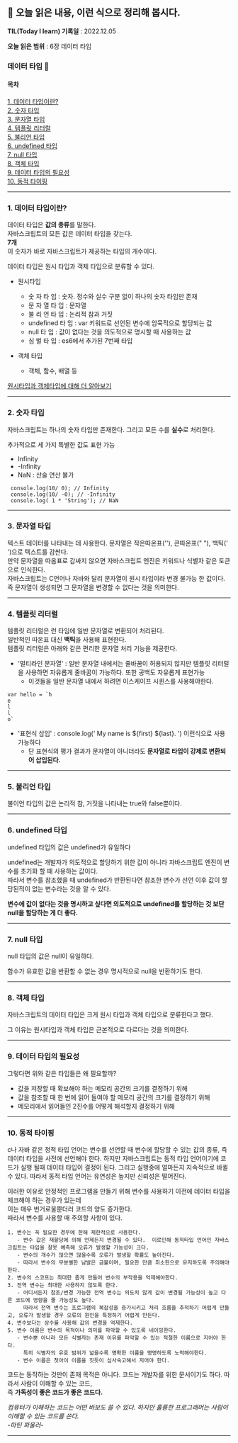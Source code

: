 ## 📕 오늘 읽은 내용, 이런 식으로 정리해 봅시다.

**TIL(Today I learn) 기록일** : 2022.12.05

**오늘 읽은 범위** : 6장 데이터 타입

### 데이터 타입 📑

#### 목차
[1. 데이터 타입이란?](#1-데이터-타입이란)   
[2. 숫자 타입](#2-숫자-타입)   
[3. 문자열 타입](#3-문자열-타입)   
[4.  템플릿 리터럴](#4-템플릿-리터럴)   
[5. 불리언 타입](#5-불리언-타입)   
[6. undefined 타입](#6-undefined-타입)   
[7. null 타입](#7-null-타입)   
[8. 객체 타입](#8-객체-타입)   
[9. 데이터 타입의 필요성](#9-데이터-타입의-필요성)   
[10. 동적 타이핑](#10-동적-타이핑)


---
### 1. 데이터 타입이란?

데이터 타입은 **값의 종류**를 말한다.   
자바스크립트의 모든 값은 데이터 타입을 갖는다.   
**7개**   
이 숫자가 바로 자바스크립트가 제공하는 타입의 개수이다.   

데이터 타입은 원시 타입과 객체 타입으로 분류할 수 있다.


- 원시타입
  - 숫 자      타 입 : 숫자. 정수와 실수 구분 없이 하나의 숫자 타입만 존재
  - 문 자 열    타 입 : 문자열
  - 불 리 언    타 입 : 논리적 참과 거짓
  - undefined 타 입 : var 키워드로 선언된 변수에 암묵적으로 할당되는 값
  - null      타 입 : 값이 없다는 것을 의도적으로 명시할 때 사용하는 값
  - 심 벌      타 입 : es6에서 추가된 7번째 타입

- 객체 타입
  - 객체, 함수, 배열 등

[원시타입과 객체타입에 대해 더 알아보기](https://html-jc.tistory.com/499)   

---

### 2. 숫자 타입

자바스크립트는 하나의 숫자 타입만 존재한다. 그리고 모든 수를 **실수**로 처리한다.

추가적으로 세 가지 특별한 값도 표현 가능

 - Infinity
 - -Infinity
 -  NaN : 산술 연산 불가

```
 console.log(10/ 0); // Infinity
 console.log(10/ -0); // -Infinity
 console.log( 1 * 'String'); // NaN

```

---

### 3. 문자열 타입

텍스트 데이터를 나타내는 데 사용한다.
문자열은 작은따온표(''), 큰따온표(" "), 백틱(' ')으로 텍스트를 감싼다.   
만약 문자열을 따옴표로 감싸지 않으면 자바스크립트 엔진은 키워드나 식별자 같은 토큰으로 인식한다.    
자바스크립트는 C언어나 자바와 달리 문자열이 원시 타입이라 변경 불가능 한 값이다. 즉 문자열이 생성되면 그 문자열을 변경할 수 없다는 것을 의미한다.


 
---

### 4. 템플릿 리터럴


 템플릿 리터럴은 런 타임에 일반 문자열로 변환되어 처리된다.   
 일반적인 따온표 대신 **백틱**을 사용해 표현한다.   
 템플릿 리터럴은 아래와 같은 편리한 문자열 처리 기능을 제공한다.   
 
  - '멀티라인 문자열' : 일반 문자열 내에서는 줄바꿈이 허용되지 않지만 템플릿 리터럴을 사용하면 자유롭게 줄바꿈이 가능하다. 또한 공백도 자유롭게 표현가능
    - 이것들을 일반 문자열 내에서 하려면 이스케이프 시퀸스를 사용해야한다.
   ```
   var hello = `h
   e
   l
   l
   o`
   ```
  - '표현식 삽입' :  console.log(' My name is ${first} ${last}. ') 이런식으로 사용가능하다 
    - 단 표현식의 평가 결과가 문자열이 아니더라도 **문자열로 타입이 강제로 변환되어 삽입된다.**  

---

### 5. 불리언 타입



불이언 타입의 값은 논리적 참, 거짓을 나타내는 true와 false뿐이다. 


---

### 6. undefined 타입



undefined 타입의 값은 undefined가 유일하다    

undefined는 개발자가 의도적으로 할당하기 위한 값이 아니라 자바스크립트 엔진이 변수를 초기화 할 때 사용하는 값이다.   
따라서 변수를 참조했을 때 undefined가 반환된다면 참조한 변수가 선언 이후 값이 할당된적이 없는 변수라는 것을 알 수 있다.   

**변수에 값이 없다는 것을 명시하고 싶다면 의도적으로 undefined를 할당하는 것 보단 null을 할당하는 게 더 좋다.**    


---

### 7. null 타입



null 타입의 값은 null이 유일하다.    

함수가 유효한 값을 반환할 수 없는 경우 명시적으로 null을 반환하기도 한다.



---



### 8. 객체 타입



자바스크립트의 데이터 타입은 크게 원시 타입과 객체 타입으로 분류한다고 했다.   

그 이유는 원시타입과 객체 타입은 근본적으로 다르다는 것을 의미한다.    


---

### 9. 데이터 타입의 필요성



그렇다면 위와 같은 타입들은  왜 필요할까?

- 값을 저장할 때 확보해야 하는 메모리 공간의 크기를 결정하기 위해
- 값을 참조할 때 한 번에 읽어 들여야 할 메모리 공간의 크기를 결정하기 위해
- 메모리에서 읽어들인 2진수를 어떻게 해석할지 결정하기 위해

---

### 10. 동적 타이핑
 c나 자바 같은 정적 타입 언어는 변수를 선언할 때 변수에 할당할 수 있는 값의 종류, 즉 데이터 타입을 사전에 선언해야 한다.
 하지만 자바스크립트는 동적 타입 언어이기에 코드가 실행 될때 데이터 타입이 결정이 된다. 그리고 실행중에 얼마든지 지속적으로 바뀔 수 있다.
 따라서 동적 타입 언어는 유연성은 높지만 신뢰성은 떨어진다.   
 
 이러한 이유로 안정적인 프로그램을 만들기 위해 변수를 사용하기 이전에 데이터 타입을 체크해야 하는 경우가 있는데   
 이는 매우 번거로울뿐더러 코드의 양도 증가한다.   
 따라서 변수를 사용할 때 주의할 사항이 있다.
 ```
 1. 변수는 꼭 필요한 경우에 한해 제한적으로 사용한다. 
    - 변수 값은 재할당에 의해 언제든지 변경될 수 있다.  이로인해 동적타입 언어인 자바스크립트는 타입을 잘못 예측해 오류가 발생할 가능성이 크다.
    - 변수의 개수가 많으면 많을수록 오류가 발생할 확률도 높아진다. 
    - 따라서 변수의 무분별한 남발은 금불이며, 필요한 만큼 최소한으로 유지하도록 주의해야 한다.
 2. 변수의 스코프는 최대한 좁게 만들어 변수의 부작용을 억제해야한다.
 3. 전역 변수는 최대한 사용하지 않도록 한다. 
    - 어디서든지 참조/변경 가능한 전역 변수는 의도치 않게 값이 변경될 가능성이 높고 다른 코드에 영향을 줄 가능성도 높다.
      따라서 전역 변수는 프로그램의 복잡성을 증가시키고 처리 흐름을 추적하기 어렵게 만들고, 오류가 발생할 경우 오류의 원인을 특정하기 어렵게 만든다.
 4. 변수보다는 상수를 사용해 값의 변경을 억제한다.
 5. 변수 이름은 변수의 목적이나 의미를 파악할 수 있도록 네이밍한다. 
    - 변수뿐 아니라 모든 식별자는 존재 이유를 파악할 수 있는 적절한 이름으로 지어야 한다. 
      특히 식별자의 유효 범위가 넓을수록 명확한 이름을 명명하도록 노력해야한다.
    - 변수 이름은 첫아이 이름을 짓듯이 심사숙고해서 지어야 한다.
 ```
 
코드는 동작하는 것만이 존재 목적은 아니다. 코드는 개발자를 위한 문서이기도 하다. 따라서 사람이 이해할 수 있는 코드,   
즉 **가독성이 좋은 코드가 좋은 코드다.**   

*컴퓨터가 이해하는 코드는 어떤 바보도 쓸 수 있다. 하지만 훌륭한 프로그래머는 사람이 이해할 수 있는 코드를 쓴다.*      
*-마틴 파울러-*



---
